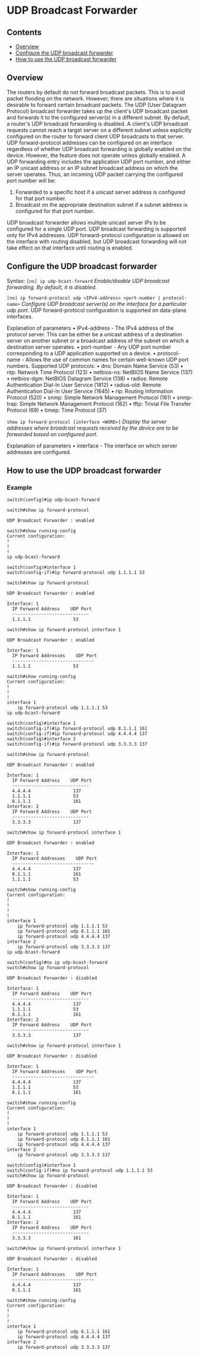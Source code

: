 # UDP Broadcast Forwarder

## Contents
   - [Overview](#overview)
   - [Configure the UDP broadcast forwarder](#configure-the-udp-broadcast-forwarder)
   - [How to use the UDP broadcast forwarder](#how-to-use-the-udp-broadcast-forwarder)

## Overview
The routers by default do not forward broadcast packets. This is to avoid packet flooding on the network. However, there are situations where it is desirable to forward certain broadcast packets.
The UDP (User Datagram Protocol) broadcast forwarder takes up the client's UDP broadcast packet and forwards it to the configured server(s) in a different subnet. By default, a router's UDP broadcast forwarding is disabled. A client's UDP broadcast requests cannot reach a target server on a different subnet unless explicitly configured on the router to forward client UDP broadcasts to that server.
UDP forward-protocol addresses can be configured on an interface regardless of whether UDP broadcast forwarding is globally enabled on the device. However, the feature does not operate unless globally enabled.
A UDP forwarding entry includes the application UDP port number, and either an IP unicast address or an IP subnet broadcast address on which the server operates. Thus, an incoming UDP packet carrying the configured port number will be:
1. Forwarded to a specific host if a unicast server address is configured for that port number.
2. Broadcast on the appropriate destination subnet if a subnet address is configured for that port number.

UDP broadcast forwarder allows multiple unicast server IPs to be configured for a single UDP port.
UDP broadcast forwarding is supported only for IPv4 addresses. UDP forward-protocol configuration is allowed on the interface with routing disabled, but UDP broadcast forwarding will not take effect on that interface until routing is enabled.

## Configure the UDP broadcast forwarder
Syntax:
`[no] ip udp-bcast-forward`
*Enable/disable UDP broadcast forwarding. By default, it is disabled.*

`[no] ip forward-protocol udp <IPv4-address> <port-number | protocol-name>`
*Configure UDP broadcast server(s) on the interface for a particular udp port.*
UDP forward-protocol configuration is supported on data-plane interfaces.

Explanation of parameters
• IPv4-address - The IPv4 address of the protocol server. This can be either be a unicast address of a destination server on another subnet or a broadcast address of the subnet on which a destination server operates.
• port-number - Any UDP port number corresponding to a UDP application supported on a device.
• protocol-name - Allows the use of common names for certain well-known UDP port numbers.
Supported UDP protocols:
• dns: Domain Name Service (53)
• ntp: Network Time Protocol (123)
• netbios-ns: NetBIOS Name Service (137)
• netbios-dgm: NetBIOS Datagram Service (138)
• radius: Remote Authentication Dial-In User Service (1812)
• radius-old: Remote Authentication Dial-In User Service (1645)
• rip: Routing Information Protocol (520)
• snmp: Simple Network Management Protocol (161)
• snmp-trap: Simple Network Management Protocol (162)
• tftp: Trivial File Transfer Protocol (69)
• timep: Time Protocol (37)

`show ip forward-protocol [interface <WORD>]`
*Display the server addresses where broadcast requests received by the device are to be forwarded based on configured port.*

Explanation of parameters
•   interface <WORD> - The interface on which server addresses are configured.

## How to use the UDP broadcast forwarder

### Example

```
switch(config)#ip udp-bcast-forward

switch#show ip forward-protocol

UDP Broadcast Forwarder : enabled

switch#show running-config
Current configuration:
!
!
!
ip udp-bcast-forward

switch(config)#interface 1
switch(config-if)#ip forward-protocol udp 1.1.1.1 53

switch#show ip forward-protocol

UDP Broadcast Forwarder : enabled

Interface: 1
  IP Forward Address    UDP Port
  -----------------------------
  1.1.1.1                53

switch#show ip forward-protocol interface 1

UDP Broadcast Forwarder : enabled

Interface: 1
  IP Forward Addresses    UDP Port
  -------------------------------
  1.1.1.1                53

switch#show running-config
Current configuration:
!
!
!
interface 1
    ip forward-protocol udp 1.1.1.1 53
ip udp-bcast-forward

switch(config)#interface 1
switch(config-if)#ip forward-protocol udp 8.1.1.1 161
switch(config-if)#ip forward-protocol udp 4.4.4.4 137
switch(config)#interface 2
switch(config-if)#ip forward-protocol udp 3.3.3.3 137

switch#show ip forward-protocol

UDP Broadcast Forwarder : enabled

Interface: 1
  IP Forward Address    UDP Port
  -----------------------------
  4.4.4.4                137
  1.1.1.1                53
  8.1.1.1                161
Interface: 2
  IP Forward Address    UDP Port
  -----------------------------
  3.3.3.3                137

switch#show ip forward-protocol interface 1

UDP Broadcast Forwarder : enabled

Interface: 1
  IP Forward Addresses    UDP Port
  -------------------------------
  4.4.4.4                137
  8.1.1.1                161
  1.1.1.1                53

switch#show running-config
Current configuration:
!
!
!
!
interface 1
    ip forward-protocol udp 1.1.1.1 53
    ip forward-protocol udp 8.1.1.1 161
    ip forward-protocol udp 4.4.4.4 137
interface 2
    ip forward-protocol udp 3.3.3.3 137
ip udp-bcast-forward

switch(config)#no ip udp-bcast-forward
switch#show ip forward-protocol

UDP Broadcast Forwarder : disabled

Interface: 1
  IP Forward Address    UDP Port
  -----------------------------
  4.4.4.4                137
  1.1.1.1                53
  8.1.1.1                161
Interface: 2
  IP Forward Address    UDP Port
  -----------------------------
  3.3.3.3                137

switch#show ip forward-protocol interface 1

UDP Broadcast Forwarder : disabled

Interface: 1
  IP Forward Addresses    UDP Port
  -------------------------------
  4.4.4.4                137
  1.1.1.1                53
  8.1.1.1                161

switch#show running-config
Current configuration:
!
!
!
interface 1
    ip forward-protocol udp 1.1.1.1 53
    ip forward-protocol udp 8.1.1.1 161
    ip forward-protocol udp 4.4.4.4 137
interface 2
    ip forward-protocol udp 3.3.3.3 137

switch(config)#interface 1
switch(config-if)#no ip forward-protocol udp 1.1.1.1 53
switch#show ip forward-protocol

UDP Broadcast Forwarder : disabled

Interface: 1
  IP Forward Address    UDP Port
  -----------------------------
  4.4.4.4                137
  8.1.1.1                161
Interface: 2
  IP Forward Address    UDP Port
  -----------------------------
  3.3.3.3                161

switch#show ip forward-protocol interface 1

UDP Broadcast Forwarder : disabled

Interface: 1
  IP Forward Addresses    UDP Port
  -------------------------------
  4.4.4.4                137
  8.1.1.1                161

switch#show running-config
Current configuration:
!
!
!
interface 1
    ip forward-protocol udp 8.1.1.1 161
    ip forward-protocol udp 4.4.4.4 137
interface 2
    ip forward-protocol udp 3.3.3.3 137
```
